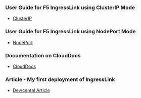 ### User Guide for F5 IngressLink using ClusterIP Mode

* [ClusterIP](https://github.com/mdditt2000/k8s-bigip-ctlr/blob/main/user_guides/ingresslink/clusterip/README.md)

### User Guide for F5 IngressLink using NodePort Mode

* [NodePort](https://github.com/mdditt2000/k8s-bigip-ctlr/blob/main/user_guides/ingresslink/nodeport/README.md)

### Documentation on CloudDocs

* [CloudDocs](https://clouddocs.f5.com/containers/latest/userguide/ingresslink/)

### Article - My first deployment of IngressLink

* [Dev/cental Article](https://devcentral.f5.com/s/articles/My-first-deployment-of-IngressLink)